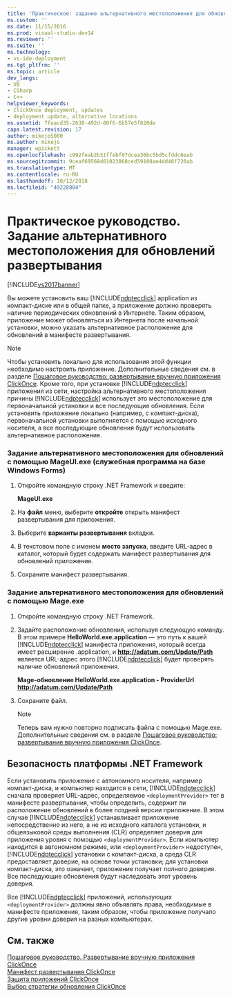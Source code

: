 ```yaml
---
title: 'Практическое: задание альтернативного местоположения для обновлений развертывания | Документация Майкрософт'
ms.custom: ''
ms.date: 11/15/2016
ms.prod: visual-studio-dev14
ms.reviewer: ''
ms.suite: ''
ms.technology:
- vs-ide-deployment
ms.tgt_pltfrm: ''
ms.topic: article
dev_langs:
- VB
- CSharp
- C++
helpviewer_keywords:
- ClickOnce deployment, updates
- deployment update, alternative locations
ms.assetid: 7faacd35-2638-492d-80f6-6b57e5f820de
caps.latest.revision: 17
author: mikejo5000
ms.author: mikejo
manager: wpickett
ms.openlocfilehash: c992feab2b31ffebf07dcea36bc5bd5cfddc6eab
ms.sourcegitcommit: 9ceaf69568d61023868ced59108ae4dd46f720ab
ms.translationtype: MT
ms.contentlocale: ru-RU
ms.lasthandoff: 10/12/2018
ms.locfileid: "49228804"
---
```

# <a name="how-to-specify-an-alternate-location-for-deployment-updates"></a>Практическое руководство. Задание альтернативного местоположения для обновлений развертывания
[!INCLUDE[vs2017banner](../includes/vs2017banner.md)]

Вы можете установить ваш [!INCLUDE[ndptecclick](../includes/ndptecclick-md.md)] application из компакт-диске или в общей папке, а приложение должно проверять наличие периодических обновлений в Интернете. Таким образом, приложение может обновляться из Интернета после начальной установки, можно указать альтернативное расположение для обновлений в манифесте развертывания.  
  
> [!NOTE]
>  Чтобы установить локально для использования этой функции необходимо настроить приложение. Дополнительные сведения см. в разделе [Пошаговое руководство: развертывание вручную приложения ClickOnce](../deployment/walkthrough-manually-deploying-a-clickonce-application.md). Кроме того, при установке [!INCLUDE[ndptecclick](../includes/ndptecclick-md.md)] приложения из сети, настройка альтернативного местоположения причины [!INCLUDE[ndptecclick](../includes/ndptecclick-md.md)] использует это местоположение для первоначальной установки и все последующие обновления. Если установить приложение локально (например, с компакт-диска), первоначальной установки выполняется с помощью исходного носителя, а все последующие обновления будут использовать альтернативное расположение.  
  
### <a name="specifying-an-alternate-location-for-updates-by-using-mageuiexe-windows-forms-based-utility"></a>Задание альтернативного местоположения для обновлений с помощью MageUI.exe (служебная программа на базе Windows Forms)  
  
1.  Откройте командную строку .NET Framework и введите:  
  
     **MageUI.exe**  
  
2.  На **файл** меню, выберите **откройте** открыть манифест развертывания для приложения.  
  
3.  Выберите **варианты развертывания** вкладки.  
  
4.  В текстовом поле с именем **место запуска**, введите URL-адрес в каталог, который будет содержать манифест развертывания для обновлений приложения.  
  
5.  Сохраните манифест развертывания.  
  
### <a name="specifying-an-alternate-location-for-updates-by-using-mageexe"></a>Задание альтернативного местоположения для обновлений с помощью Mage.exe  
  
1.  Откройте командную строку .NET Framework.  
  
2.  Задайте расположение обновления, используя следующую команду. В этом примере **HelloWorld.exe.application** — это путь к вашей [!INCLUDE[ndptecclick](../includes/ndptecclick-md.md)] манифеста приложения, который всегда имеет расширение .application, и **http://adatum.com/Update/Path** является URL-адрес этого [!INCLUDE[ndptecclick](../includes/ndptecclick-md.md)] будет проверять наличие обновлений приложения.  
  
     **Mage-обновление HelloWorld.exe.application - ProviderUrl http://adatum.com/Update/Path**  
  
3.  Сохраните файл.  
  
    > [!NOTE]
    >  Теперь вам нужно повторно подписать файла с помощью Mage.exe. Дополнительные сведения см. в разделе [Пошаговое руководство: развертывание вручную приложения ClickOnce](../deployment/walkthrough-manually-deploying-a-clickonce-application.md).  
  
## <a name="net-framework-security"></a>Безопасность платформы .NET Framework  
 Если установить приложение с автономного носителя, например компакт-диска, и компьютер находится в сети, [!INCLUDE[ndptecclick](../includes/ndptecclick-md.md)] сначала проверяет URL-адрес, определяемое `<deploymentProvider>` тег в манифесте развертывания, чтобы определить, содержит ли расположение обновлений в более поздней версии приложение. В этом случае [!INCLUDE[ndptecclick](../includes/ndptecclick-md.md)] устанавливает приложение непосредственно из него, а не из исходного каталога установки, и общеязыковой среды выполнения (CLR) определяет доверия для приложения уровня с помощью `<deploymentProvider>`. Если компьютер находится в автономном режиме, или `<deploymentProvider>` недоступен, [!INCLUDE[ndptecclick](../includes/ndptecclick-md.md)] установки с компакт-диска, а среда CLR предоставляет доверие, на основе точки установки; для установки компакт-диска, это означает, приложение получает полного доверия. Все последующие обновления будут наследовать этот уровень доверия.  
  
 Все [!INCLUDE[ndptecclick](../includes/ndptecclick-md.md)] приложений, использующих `<deploymentProvider>` должны явно объявлять права, необходимые в манифесте приложения, таким образом, чтобы приложение получало другие уровни доверия на разных компьютерах.  
  
## <a name="see-also"></a>См. также  
 [Пошаговое руководство. Развертывание вручную приложения ClickOnce](../deployment/walkthrough-manually-deploying-a-clickonce-application.md)   
 [Манифест развертывания ClickOnce](../deployment/clickonce-deployment-manifest.md)   
 [Защита приложений ClickOnce](../deployment/securing-clickonce-applications.md)   
 [Выбор стратегии обновления ClickOnce](../deployment/choosing-a-clickonce-update-strategy.md)




